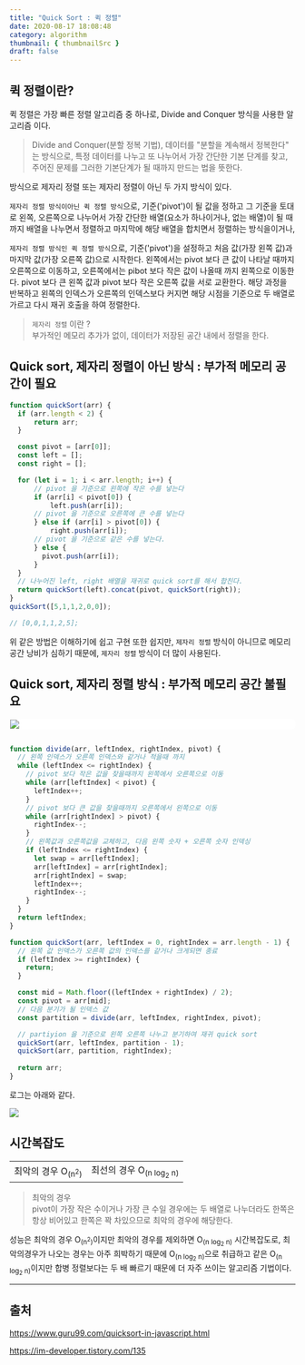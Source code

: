 ```yaml
---
title: "Quick Sort : 퀵 정렬"
date: 2020-08-17 18:08:48
category: algorithm
thumbnail: { thumbnailSrc }
draft: false
---
```


## 퀵 정렬이란?

퀵 정렬은 가장 빠른 정렬 알고리즘 중 하나로, Divide and Conquer 방식을 사용한 알고리즘 이다.

> Divide and Conquer(분할 정복 기법), 데이터를 "분할을 계속해서 정복한다" 는 방식으로, 특정 데이터를 나누고 또 나누어서 가장 간단한 기본 단계를 찾고, 주어진 문제를 그러한 기본단계가 될 때까지 만드는 법을 뜻한다.

방식으로 제자리 정렬 또는 제자리 정렬이 아닌 두 가지 방식이 있다.

`제자리 정렬 방식이아닌 퀵 정렬 방식`으로, 기준('pivot')이 될 값을 정하고 그 기준을 토대로 왼쪽, 오른쪽으로 나누어서 가장 간단한 배열(요소가 하나이거나, 없는 배열)이 될 때까지 배열을 나누면서 정렬하고 마지막에 해당 배열을 합치면서 정렬하는 방식을이거나,

`제자리 정렬 방식인 퀵 정렬 방식`으로, 기준('pivot')을 설정하고 처음 값(가장 왼쪽 값)과 마지막 값(가장 오른쪽 값)으로 시작한다.
왼쪽에서는 pivot 보다 큰 값이 나타날 때까지 오른쪽으로 이동하고, 오른쪽에서는 pibot 보다 작은 값이 나올때 까지 왼쪽으로 이동한다. pivot 보다 큰 왼쪽 값과 pivot 보다 작은 오른쪽 값을 서로 교환한다. 해당 과정을 반복하고 왼쪽의 인덱스가 오른쪽의 인덱스보다 커지면 해당 시점을 기준으로 두 배열로 가르고 다시 재귀 호출을 하여 정렬한다.

> `제자리 정렬` 이란 ?<br/>
부가적인 메모리 추가가 없이, 데이터가 저장된 공간 내에서 정렬을 한다.

## Quick sort, 제자리 정렬이 아닌 방식 : 부가적 메모리 공간이 필요

```javascript
function quickSort(arr) {
  if (arr.length < 2) {
      return arr;
  }

  const pivot = [arr[0]];
  const left = [];
  const right = [];

  for (let i = 1; i < arr.length; i++) {
      // pivot 을 기준으로 왼쪽에 작은 수를 넣는다
      if (arr[i] < pivot[0]) {
          left.push(arr[i]);
      // pivot 을 기준으로 오른쪽에 큰 수를 넣는다
      } else if (arr[i] > pivot[0]) {
          right.push(arr[i]);
      // pivot 을 기준으로 같은 수를 넣는다.
      } else {
        pivot.push(arr[i]);
      }
  }
  // 나누어진 left, right 배열을 재귀로 quick sort를 해서 합친다.
  return quickSort(left).concat(pivot, quickSort(right));
}
quickSort([5,1,1,2,0,0]);

// [0,0,1,1,2,5];
```

위 같은 방법은 이해하기에 쉽고 구현 또한 쉽지만, `제자리 정렬` 방식이 아니므로 메모리 공간 낭비가 심하기 때문에, `제자리 정렬` 방식이 더 많이 사용된다.

## Quick sort, 제자리 정렬 방식 : 부가적 메모리 공간 불필요

<div style="background:#fff; border: 1px solid #fff; border-radius: 5px;">
  <img src="./images/quick-sort-example.png">
</div>

```javascript

function divide(arr, leftIndex, rightIndex, pivot) {
  // 왼쪽 인덱스가 오른쪽 인덱스와 같거나 적을때 까지
  while (leftIndex <= rightIndex) {
    // pivot 보다 작은 값을 찾을때까지 왼쪽에서 오른쪽으로 이동
    while (arr[leftIndex] < pivot) {
      leftIndex++;
    }
    // pivot 보다 큰 값을 찾을때까지 오른쪽에서 왼쪽으로 이동
    while (arr[rightIndex] > pivot) {
      rightIndex--;
    }
    // 왼쪽값과 오른쪽값을 교체하고, 다음 왼쪽 숫자 + 오른쪽 숫자 인덱싱
    if (leftIndex <= rightIndex) {
      let swap = arr[leftIndex];
      arr[leftIndex] = arr[rightIndex];
      arr[rightIndex] = swap;
      leftIndex++;
      rightIndex--;
    }
  }
  return leftIndex;
}

function quickSort(arr, leftIndex = 0, rightIndex = arr.length - 1) {
  // 왼쪽 값 인덱스가 오른쪽 값의 인덱스를 같거나 크게되면 종료
  if (leftIndex >= rightIndex) {
    return;
  }

  const mid = Math.floor((leftIndex + rightIndex) / 2);
  const pivot = arr[mid];
  // 다음 분기가 될 인덱스 값
  const partition = divide(arr, leftIndex, rightIndex, pivot);

  // partiyion 을 기준으로 왼쪽 오른쪽 나누고 분기하여 재귀 quick sort
  quickSort(arr, leftIndex, partition - 1);
  quickSort(arr, partition, rightIndex);
  
  return arr;
}
```

로그는 아래와 같다.

![](./images/quick-sort-log.png)

## 시간복잡도

|||
|-|-|
|최악의 경우 O<sub>(n<sup>2</sup>)</sub>| 최선의 경우 O<sub>(n log<sub>2</sub> n)</sub>|

> 최악의 경우<br/>
pivot이 가장 작은 수이거나 가장 큰 수일 경우에는 두 배열로 나누더라도 한쪽은 항상 비어있고 한쪽은 꽉 차있으므로 최악의 경우에 해당한다.

성능은 최악의 경우 O<sub>(n<sup>2</sup>)</sub>이지만 최악의 경우를 제외하면 O<sub>(n log<sub>2</sub> n)</sub> 시간복잡도로, 최악의경우가 나오는 경우는 아주 희박하기 때문에 O<sub>(n log<sub>2</sub> n)</sub>으로 취급하고 같은 O<sub>(n log<sub>2</sub> n)</sub>이지만 합병 정렬보다는 두 배 빠르기 때문에 더 자주 쓰이는 알고리즘 기법이다.

---

## 출처

https://www.guru99.com/quicksort-in-javascript.html

https://im-developer.tistory.com/135